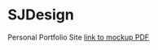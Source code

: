 # SJDesign
Personal Portfolio Site
[link to mockup PDF](https://drive.google.com/file/d/1KYkjJMIRCDbzgIYw947Vu17awVUakKCS/view?usp=sharing)
